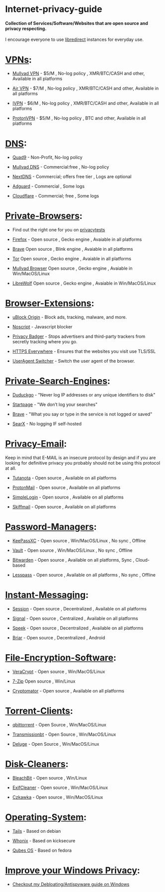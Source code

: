 # **Internet-privacy-guide**
#### Collection of Services/Software/Websites that are open source and privacy respecting.

I encourage everyone to use [libredirect](https://libredirect.github.io/) instances for everyday use.

# [VPNs](https://github.com/trying559/Internet-privacy-guide#):
- [Mullvad VPN](https://mullvad.net/) - $5/M , No-log policy , XMR/BTC/CASH and other, Available in all platforms

- [Air VPN](https://airvpn.org/) - $7/M , No-log policy , XMR/BTC/CASH and other, Available in all platforms

- [IVPN](https://ivpn.net) - $6/M , No-log policy , XMR/BTC/CASH and other, Available in all platforms

- [ProtonVPN](https://protonvpn.com/) - $5/M , No-log policy , BTC and other, Available in all platforms

# [DNS](https://github.com/trying559/Internet-privacy-guide#):
- [Quad9](https://www.quad9.net/) - Non-Profit, No-log policy

- [Mullvad DNS](https://mullvad.net/en/help/dns-over-https-and-dns-over-tls/) - Commercial:free , No-log policy

- [NextDNS](https://nextdns.io/) - Commercial; offers free tier , Logs are optional

- [Adguard](https://adguard-dns.io/en/welcome.html) - Commercial , Some logs

- [Cloudflare](https://www.cloudflare.com/learning/dns/what-is-1.1.1.1/) - Commercial; free , Some logs

# [Private-Browsers](https://github.com/trying559/Internet-privacy-guide#):
- Find out the right one for you on [privacytests](https://privacytests.org/)

- [Firefox](https://www.mozilla.org/en-US/firefox/new/) - Open source , Gecko engine , Avaiable in all platforms

- [Brave](https://brave.com/)  Open source , Blink engine , Avaiable in all platforms

- [Tor](https://www.torproject.org/)  Open source , Gecko engine , Avaiable in all platforms

- [Mullvad Browser](https://mullvad.net/en/download/browser/)  Open source , Gecko engine , Avaiable in Win/MacOS/Linux

- [LibreWolf](https://librewolf.net/)  Open source , Gecko engine , Avaiable in Win/MacOS/Linux

# [Browser-Extensions](https://github.com/trying559/Internet-privacy-guide#):
- [uBlock Origin](https://ublockorigin.com/) - Block ads, tracking, malware, and more.

- [Noscript](https://noscript.net/getit/) - Javascript blocker

- [Privacy Badger](https://privacybadger.org/) - Stops advertisers and third-party trackers from secretly tracking where you go.

- [HTTPS Everywhere](https://www.eff.org/https-everywhere) - Ensures that the websites you visit use TLS/SSL

- [UserAgent Switcher](https://github.com/ray-lothian/UserAgent-Switcher) - Switch the user agent of the browser.

# [Private-Search-Engines](https://github.com/trying559/Internet-privacy-guide#):
- [Duduckgo](https://duckduckgo.com/) - "Never log IP addresses or any unique identifiers to disk"

- [Startpage](https://www.startpage.com/) - "We don’t log your searches"

- [Brave](https://search.brave.com/) - "What you say or type in the service is not logged or saved"

- [SearX](https://searx.space/) - No logging IF self-hosted

# [Privacy-Email](https://github.com/trying559/Internet-privacy-guide#):
Keep in mind that E-MAIL is an insecure protocol by design and if you are looking for definitive privacy you probably should not be using this protocol at all.

- [Tutanota](https://tutanota.com/) - Open source , Available on all platforms

- [ProtonMail](https://proton.me/mail) - Open source , Available on all platforms

- [SimpleLogin](https://simplelogin.io/) - Open source , Available on all platforms

- [Skiffmail](https://skiff.com/mail) - Open source , Available on all platforms

# [Password-Managers](https://github.com/trying559/Internet-privacy-guide#):
- [KeePassXC](https://keepassxc.org/) - Open source , Win/MacOS/Linux , No sync , Offline

- [Vault](https://www.vaultproject.io/) - Open source , Win/MacOS/Linux , No sync , Offline

- [Bitwarden](https://bitwarden.com/) - Open source , Available on all platforms, Sync , Cloud-based

- [Lesspass](https://www.lesspass.com/#/) - Open source , Available on all platforms ,  No sync , Offline

# [Instant-Messaging](https://github.com/trying559/Internet-privacy-guide#):
- [Session](https://getsession.org/) - Open source , Decentralized , Available on all platforms

- [Signal](https://signal.org/) - Open source , Centralized , Available on all platforms

- [Speek](https://speek.network/) -  Open source , Decentralized , Available on all platforms

- [Briar](https://briarproject.org/) - Open source , Decentralized , Android

# [File-Encryption-Software](https://github.com/trying559/Internet-privacy-guide#):
- [VeraCrypt](https://veracrypt.fr/en/Home.html) - Open source , Win/MacOS/Linux

- [7-Zip](https://7-zip.org/) Open source , Win/Linux

- [Cryptomator](https://cryptomator.org/) - Open source , Available on all platforms

# [Torrent-Clients](https://github.com/trying559/Internet-privacy-guide#):
- [qbittorrent](https://www.qbittorrent.org/) - Open Source , Win/MacOS/Linux

- [Transmissionbt](https://transmissionbt.com/) - Open Source , Win/MacOS/Linux

- [Deluge](https://deluge-torrent.org/) - Open Source , Win/MacOS/Linux

# [Disk-Cleaners](https://github.com/trying559/Internet-privacy-guide#):
- [BleachBit](https://www.bleachbit.org/) - Open source , Win/Linux

- [ExifCleaner](https://exifcleaner.com/) - Open source , Win/MacOS/Linux

- [Czkawka](https://github.com/qarmin/czkawka) - Open source , Win/MacOS/Linux

# [Operating-System](https://github.com/trying559/Internet-privacy-guide#):
- [Tails](https://tails.net/) - Based on debian

- [Whonix](https://www.whonix.org/) - Based on kicksecure

- [Qubes OS](https://www.qubes-os.org/) - Based on fedora

# [Improve your Windows Privacy](https://github.com/trying559/Internet-privacy-guide#Improve-Windows-Privacy):
- [Checkout my Debloating/Antispyware guide on Windows](https://github.com/trying559/Debloating-Windows)
